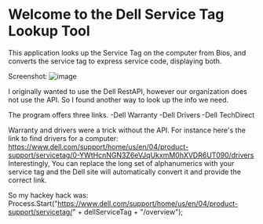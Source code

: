 # Welcome to the Dell Service Tag Lookup Tool 

This application looks up the Service Tag on the computer from Bios, and converts the service tag to express service code, displaying both. 

Screenshot:
![image](https://user-images.githubusercontent.com/48245017/76416099-cde44e80-6370-11ea-9231-748bb49703bb.png)

I originally wanted to use the Dell RestAPI, however our organization does not use the API. So I found another way to look up the info we need. 

The program offers three links. 
-Dell Warranty
-Dell Drivers
-Dell TechDirect

Warranty and drivers were a trick without the API. For instance here's the link to find drivers for a computer: 
https://www.dell.com/support/home/us/en/04/product-support/servicetag/0-YWtHcnNGN3Z6eVJqUkxmM0hXVDR6UT090/drivers
Interestingly, You can replace the long set of alphanumerics with your service tag and the Dell site will automatically convert it and provide the correct link. 

So my hackey hack was: 
Process.Start("https://www.dell.com/support/home/us/en/04/product-support/servicetag/" + dellServiceTag + "/overview");
